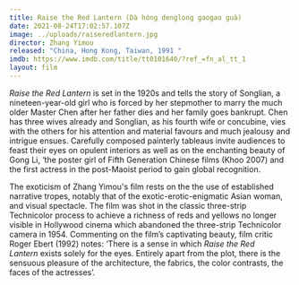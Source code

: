 ```yaml
---
title: Raise the Red Lantern (Dà hóng denglong gaogao guà)
date: 2021-08-24T17:02:57.107Z
image: ../uploads/raiseredlantern.jpg
director: Zhang Yimou
released: "China, Hong Kong, Taiwan, 1991 "
imdb: https://www.imdb.com/title/tt0101640/?ref_=fn_al_tt_1
layout: film
---
```

*Raise the Red Lantern* is set in the 1920s and tells the story of Songlian, a nineteen-year-old girl who is forced by her stepmother to marry the much older Master Chen after her father dies and her family goes bankrupt. Chen has three wives already and Songlian, as his fourth wife or concubine, vies with the others for his attention and material favours and much jealousy and intrigue ensues. Carefully composed painterly tableaus  invite audiences to feast their eyes on opulent interiors as well as on the enchanting beauty of Gong Li, ‘the poster girl of Fifth Generation Chinese films (Khoo 2007) and the first actress in the post-Maoist period to gain global recognition. 

The exoticism of Zhang Yimou's film rests on the the use of established narrative tropes, notably that of the exotic-erotic-enigmatic Asian woman, and visual spectacle. The film was shot in the classic three-strip Technicolor process to achieve a richness of reds and yellows no longer visible in Hollywood cinema which abandoned the three-strip Technicolor camera in 1954. Commenting on the film’s captivating beauty, film critic Roger Ebert (1992) notes: ‘There is a sense in which *Raise the Red Lantern* exists solely for the eyes. Entirely apart from the plot, there is the sensuous pleasure of the architecture, the fabrics, the color contrasts, the faces of the actresses’.